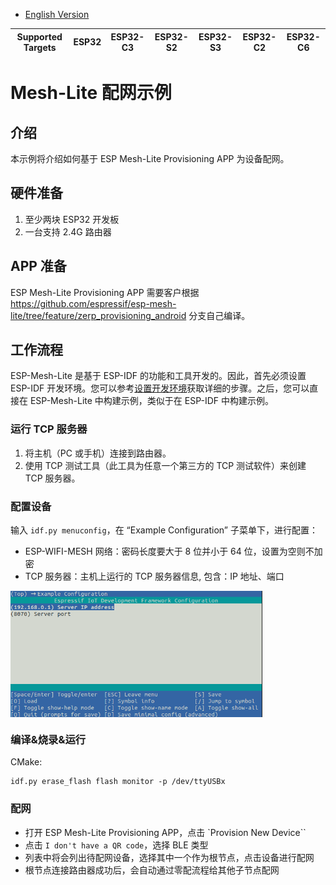 - [English Version](https://github.com/espressif/esp-mesh-lite/blob/master/examples/mesh_wifi_provisioning/README.md)

| Supported Targets | ESP32 | ESP32-C3 | ESP32-S2 | ESP32-S3 | ESP32-C2 | ESP32-C6 |
| ----------------- | ----- | -------- | -------- | -------- | -------- | -------- |

# Mesh-Lite 配网示例

## 介绍

本示例将介绍如何基于 ESP Mesh-Lite Provisioning APP 为设备配网。

## 硬件准备

1. 至少两块 ESP32 开发板
2. 一台支持 2.4G 路由器

## APP 准备

ESP Mesh-Lite Provisioning APP 需要客户根据 https://github.com/espressif/esp-mesh-lite/tree/feature/zerp_provisioning_android 分支自己编译。

## 工作流程

ESP-Mesh-Lite 是基于 ESP-IDF 的功能和工具开发的。因此，首先必须设置 ESP-IDF 开发环境。您可以参考[设置开发环境](https://docs.espressif.com/projects/esp-idf/zh_CN/latest/esp32/get-started/index.html)获取详细的步骤。之后，您可以直接在 ESP-Mesh-Lite 中构建示例，类似于在 ESP-IDF 中构建示例。

### 运行 TCP 服务器

1. 将主机（PC 或手机）连接到路由器。
2. 使用 TCP 测试工具（此工具为任意一个第三方的 TCP 测试软件）来创建 TCP 服务器。

### 配置设备

输入 `idf.py menuconfig`，在 “Example Configuration” 子菜单下，进行配置：

 * ESP-WIFI-MESH 网络：密码长度要大于 8 位并小于 64 位，设置为空则不加密
 * TCP 服务器：主机上运行的 TCP 服务器信息, 包含：IP 地址、端口

<img src="https://raw.githubusercontent.com/espressif/esp-mesh-lite/master/examples/mesh_wifi_provisioning/device_config.png" alt="device_config" width="80%" div align=center />

### 编译&烧录&运行

CMake:
```shell
idf.py erase_flash flash monitor -p /dev/ttyUSBx
```

### 配网

- 打开 ESP Mesh-Lite Provisioning APP，点击 `Provision New Device``
- 点击 `I don't have a QR code`，选择 BLE 类型
- 列表中将会列出待配网设备，选择其中一个作为根节点，点击设备进行配网
- 根节点连接路由器成功后，会自动通过零配流程给其他子节点配网
